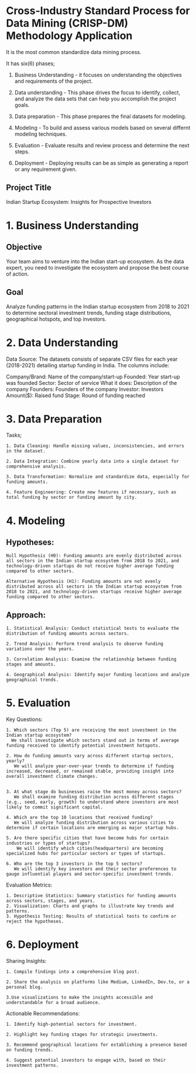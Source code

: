 # Cross-Industry Standard Process for Data Mining (CRISP-DM) Methodology Application

It is the most common standardize data mining process. 

It has six(6) phases;
 1. Business Understanding - it focuses on understanding the objectives and requirements of the project.

 2. Data understanding - This phase drives the focus to identify, collect, and analyze the data sets that can help you accomplish the project goals.

 3. Data preparation - This phase prepares the final datasets for modeling.

 4. Modeling - To build and assess various models based on several differnt modeling techniques.

 5. Evaluation - Evaluate results and review process and determine the next steps.

 6. Deployment - Deploying results can be as simple as generating a report or any requirement given.


## Project Title
Indian Startup Ecosystem: Insights for Prospective Investors


# 1. Business Understanding

## Objective

Your team aims to venture into the Indian start-up ecosystem. As the data expert, you need to investigate the ecosystem and propose the best course of action.

## Goal

Analyze funding patterns in the Indian startup ecosystem from 2018 to 2021 to determine sectoral investment trends, funding stage distributions, geographical hotspots, and top investors.

# 2. Data Understanding

Data Source: The datasets consists of separate CSV files for each year (2018-2021) detailing startup funding in India. The columns include:

Company/Brand: Name of the company/start-up
Founded: Year start-up was founded
Sector: Sector of service
What it does: Description of the company
Founders: Founders of the company
Investor: Investors
Amount($): Raised fund
Stage: Round of funding reached


# 3. Data Preparation
Tasks;

    1. Data Cleaning: Handle missing values, inconsistencies, and errors in the dataset.

    2. Data Integration: Combine yearly data into a single dataset for comprehensive analysis.

    3. Data Transformation: Normalize and standardize data, especially for funding amounts.

    4. Feature Engineering: Create new features if necessary, such as total funding by sector or funding amount by city.


# 4. Modeling
 
 ## Hypotheses:

    Null Hypothesis (H0): Funding amounts are evenly distributed across all sectors in the Indian startup ecosystem from 2018 to 2021, and technology-driven startups do not receive higher average funding compared to other sectors.

    Alternative Hypothesis (H1): Funding amounts are not evenly distributed across all sectors in the Indian startup ecosystem from 2018 to 2021, and technology-driven startups receive higher average funding compared to other sectors.

## Approach:

    1. Statistical Analysis: Conduct statistical tests to evaluate the distribution of funding amounts across sectors.

    2. Trend Analysis: Perform trend analysis to observe funding variations over the years.

    3. Correlation Analysis: Examine the relationship between funding stages and amounts.

    4. Geographical Analysis: Identify major funding locations and analyze geographical trends.


# 5. Evaluation

Key Questions:

    1. Which sectors (Top 5) are receiving the most investment in the Indian startup ecosystem?
      We shall investigate which sectors stand out in terms of average funding received to identify potential investment hotspots.

    2. How do funding amounts vary across different startup sectors, yearly?
       We will analyze year-over-year trends to determine if funding increased, decreased, or remained stable, providing insight into overall investment climate changes.


    3. At what stage do businesses raise the most money across sectors?
       We shall examine funding distribution across different stages (e.g., seed, early, growth) to understand where investors are most likely to commit significant capital.

    4. Which are the top 10 locations that received funding?
       We will analyze funding distribution across various cities to determine if certain locations are emerging as major startup hubs.

    5. Are there specific cities that have become hubs for certain industries or types of startups?
        We will identify which cities(headquarters) are becoming specialized hubs for particular sectors or types of startups.

    6. Who are the top 3 investors in the top 5 sectors?
       We will identify key investors and their sector preferences to gauge influential players and sector-specific investment trends.

Evaluation Metrics:

    1. Descriptive Statistics: Summary statistics for funding amounts across sectors, stages, and years.
    2. Visualization: Charts and graphs to illustrate key trends and patterns.
    3. Hypothesis Testing: Results of statistical tests to confirm or reject the hypotheses.


# 6. Deployment

Sharing Insights:

    1. Compile findings into a comprehensive blog post.

    2. Share the analysis on platforms like Medium, LinkedIn, Dev.to, or a personal blog.

    3.Use visualizations to make the insights accessible and understandable for a broad audience.

Actionable Recommendations:

    1. Identify high-potential sectors for investment.

    2. Highlight key funding stages for strategic investments.

    3. Recommend geographical locations for establishing a presence based on funding trends.

    4. Suggest potential investors to engage with, based on their investment patterns.

